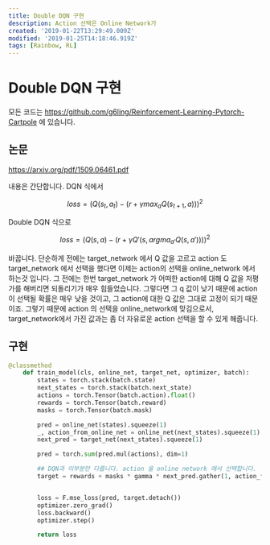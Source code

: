 ```yaml
---
title: Double DQN 구현
description: Action 선택은 Online Network가
created: '2019-01-22T13:29:49.009Z'
modified: '2019-01-25T14:18:46.919Z'
tags: [Rainbow, RL]
---
```


# Double DQN 구현

모든 코드는 <https://github.com/g6ling/Reinforcement-Learning-Pytorch-Cartpole> 에 있습니다.

## 논문
<https://arxiv.org/pdf/1509.06461.pdf>

내용은 간단합니다. 
DQN 식에서

$$loss = (Q(s_t,a_t) - (r + \gamma max_aQ(s_{t+1}, a)))^2$$

Double DQN 식으로 

$$loss = (Q(s,a) - (r + \gamma Q'(s, argma_{a'}Q(s,a'))))^2$$

바꿉니다.
단순하게 전에는 target_network 에서 Q 값을 고르고 action 도 target_network 에서 선택을 했다면 이제는 action의 선택을 online_network 에서 하는것 입니다.
그 전에는 한번 target_network 가 어떠한 action에 대해 Q 값을 저평가를 해버리면 되돌리기가 매우 힘들었습니다. 그렇다면 그 q 값이 낮기 때문에 action 이 선택될 확률은 매우 낮을 것이고, 그 action에 대한 Q 값은 그대로 고정이 되기 때문이죠.
그렇기 때문에 action 의 선택을 online_network에 맞김으로서, target_network에서 가진 값과는 좀 더 자유로운 action 선택을 할 수 있게 해줍니다. 

## 구현

```python
@classmethod
    def train_model(cls, online_net, target_net, optimizer, batch):
        states = torch.stack(batch.state)
        next_states = torch.stack(batch.next_state)
        actions = torch.Tensor(batch.action).float()
        rewards = torch.Tensor(batch.reward)
        masks = torch.Tensor(batch.mask)

        pred = online_net(states).squeeze(1)
        _, action_from_online_net = online_net(next_states).squeeze(1).max(1)
        next_pred = target_net(next_states).squeeze(1)

        pred = torch.sum(pred.mul(actions), dim=1)

        ## DQN과 이부분만 다릅니다. action 을 online network 에서 선택합니다.
        target = rewards + masks * gamma * next_pred.gather(1, action_from_online_net.unsqueeze(1)).squeeze(1)


        loss = F.mse_loss(pred, target.detach())
        optimizer.zero_grad()
        loss.backward()
        optimizer.step()

        return loss
```
